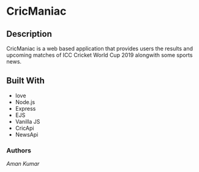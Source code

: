 # CricManiac

## Description
CricManiac is a web based application that provides users the results and upcoming matches of ICC Cricket World Cup 2019 alongwith
some sports news.

## Built With

- love
- Node.js
- Express
- EJS
- Vanilla JS
- CricApi
- NewsApi

### Authors
_Aman Kumar_
